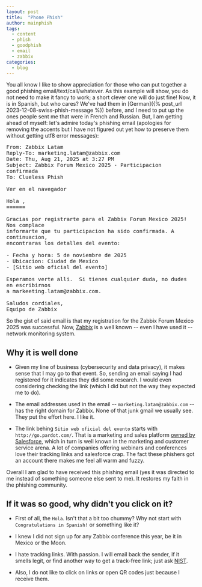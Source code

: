```yaml
---
layout: post
title:  "Phone Phish"
author: mainphish
tags:
  - content
  - phish
  - goodphish
  - email
  - zabbix
categories: 
  - blog
---
```


You all know I like to show appreciation for those who can put together a
good phishing email/text/call/whatever. As this example will show, you do not
need to make it fancy to work; a short clever one will do just fine!
Now, it is in Spanish, but who cares? We've had them in 
[German]({% post_url 2023-12-08-swiss-phish-message %}) 
before, and I need to put up the ones people sent me that were in French and
Russian. But, I am getting ahead of myself: let's admire today's phishing email
(apologies for removing the accents but I have not figured out yet how to
preserve them without getting utf8 error messages):

<pre style="white-space: pre-wrap; font-family: monospace;">
From: Zabbix Latam <marketing.latam@zabbix.com>
Reply-To: marketing.latam@zabbix.com
Date: Thu, Aug 21, 2025 at 3:27 PM
Subject: Zabbix Forum Mexico 2025 - Participacion confirmada
To: Clueless Phish <cluelessphish@phishphillet.com>

Ver en el navegador

Hola ,
======

Gracias por registrarte para el Zabbix Forum Mexico 2025! Nos complace
informarte que tu participacion ha sido confirmada. A continuacion,
encontraras los detalles del evento:

- Fecha y hora: 5 de noviembre de 2025
- Ubicacion: Ciudad de Mexico
- [Sitio web oficial del evento]

Esperamos verte alli.  Si tienes cualquier duda, no dudes en escribirnos 
a markeeting.latam@zabbix.com.

Saludos cordiales,
Equipo de Zabbix
</pre>

So the gist of said email is that my registration for the Zabbix Forum 
Mexico 2025 was successful. Now,
[Zabbix](https://www.zabbix.com/) is a well known -- even I have used it -- 
network monitoring system. 

## Why it is well done ##

- Given my line of business 
(cybersecurity and data privacy), it makes sense that I may go to that
event. So, sending an email saying I had registered for it indicates
they did some research.
I would even considering checking the link (which I did but not the way
they expected me to do).

- The email addresses used in the email --  `marketing.latam@zabbix.com` --
has the right domain for Zabbix. None of that junk gmail we usually see. 
They put the effort here. I like it. 

- The link behing `Sitio web oficial del evento` starts with 
`http://go.pardot.com/`.  That is a marketing and sales platform
[owned by Salesforce](https://www.salesforceben.com/what-is-pardot-used-for/), 
which in turn is well known in the marketing and customer service arena.
A lot of companies offering
webinars and conferences love their tracking links and salesforce crap.
The fact these phishers got an account there makes me feel all warm and
fuzzy.

Overall I am glad to have received this phishing email (yes it was directed
to me instead of something someone else sent to me). It restores my faith 
in the phishing community.

## If it was so good, why didn't you click on it? ##

- First of all, the `Hola`. Isn't that a bit too chummy? Why not start with
`Congratulations in Spanish!` or something like it?

- I knew I did not sign up for any Zabbix conference this year, be it in Mexico
or the Moon.

- I hate tracking links. With passion. I will email back the sender, if it
smells legit, or find another way to get a track-free link; just ask 
[NIST](https://www.nist.gov).

- Also, I do not like to click on links or open QR codes just because I 
receive them.
